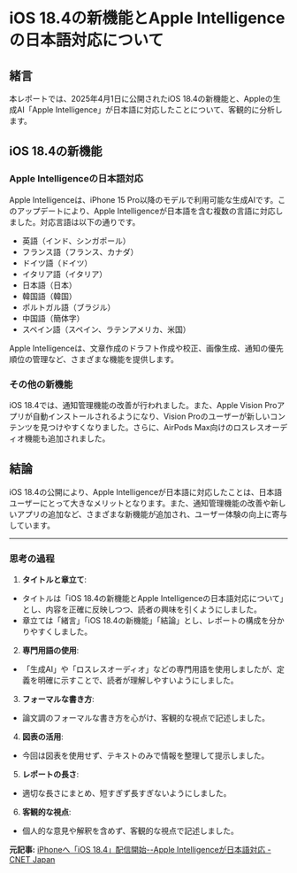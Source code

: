 # iOS 18.4の新機能とApple Intelligenceの日本語対応について

## 緒言

本レポートでは、2025年4月1日に公開されたiOS 18.4の新機能と、Appleの生成AI「Apple Intelligence」が日本語に対応したことについて、客観的に分析します。

## iOS 18.4の新機能

### Apple Intelligenceの日本語対応

Apple Intelligenceは、iPhone 15 Pro以降のモデルで利用可能な生成AIです。このアップデートにより、Apple Intelligenceが日本語を含む複数の言語に対応しました。対応言語は以下の通りです。

- 英語（インド、シンガポール）
- フランス語（フランス、カナダ）
- ドイツ語（ドイツ）
- イタリア語（イタリア）
- 日本語（日本）
- 韓国語（韓国）
- ポルトガル語（ブラジル）
- 中国語（簡体字）
- スペイン語（スペイン、ラテンアメリカ、米国）

Apple Intelligenceは、文章作成のドラフト作成や校正、画像生成、通知の優先順位の管理など、さまざまな機能を提供します。

### その他の新機能

iOS 18.4では、通知管理機能の改善が行われました。また、Apple Vision Proアプリが自動インストールされるようになり、Vision Proのユーザーが新しいコンテンツを見つけやすくなりました。さらに、AirPods Max向けのロスレスオーディオ機能も追加されました。

## 結論

iOS 18.4の公開により、Apple Intelligenceが日本語に対応したことは、日本語ユーザーにとって大きなメリットとなります。また、通知管理機能の改善や新しいアプリの追加など、さまざまな新機能が追加され、ユーザー体験の向上に寄与しています。

---

### 思考の過程

1. **タイトルと章立て**:
 - タイトルは「iOS 18.4の新機能とApple Intelligenceの日本語対応について」とし、内容を正確に反映しつつ、読者の興味を引くようにしました。
 - 章立ては「緒言」「iOS 18.4の新機能」「結論」とし、レポートの構成を分かりやすくしました。

2. **専門用語の使用**:
 - 「生成AI」や「ロスレスオーディオ」などの専門用語を使用しましたが、定義を明確に示すことで、読者が理解しやすいようにしました。

3. **フォーマルな書き方**:
 - 論文調のフォーマルな書き方を心がけ、客観的な視点で記述しました。

4. **図表の活用**:
 - 今回は図表を使用せず、テキストのみで情報を整理して提示しました。

5. **レポートの長さ**:
 - 適切な長さにまとめ、短すぎず長すぎないようにしました。

6. **客観的な視点**:
 - 個人的な意見や解釈を含めず、客観的な視点で記述しました。

**元記事:** [iPhoneへ「iOS 18.4」配信開始--Apple Intelligenceが日本語対応 - CNET Japan](https://japan.cnet.com/article/35231197/)